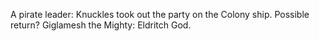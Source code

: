 A pirate leader: Knuckles took out the party on the Colony ship. Possible return?
Giglamesh the Mighty: Eldritch God.